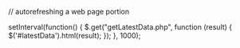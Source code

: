 // autorefreshing a web page portion

setInterval(function() {
	$.get("getLatestData.php", function (result) {
		$('#latestData').html(result);
	});
}, 1000);